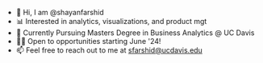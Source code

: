 - 👋 Hi, I am @shayanfarshid
- 📊 Interested in analytics, visualizations, and product mgt
- 🌱 Currently Pursuing Masters Degree in Business Analytics @ UC Davis
- 👨‍💻 Open to opportunities starting June '24!
- 📫 Feel free to reach out to me at sfarshid@ucdavis.edu

<!---
title
--->
